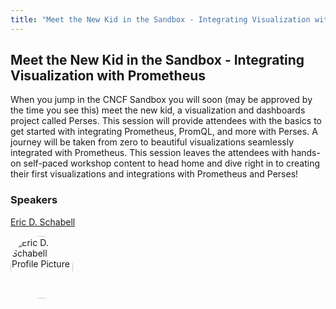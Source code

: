 ```yaml
---
title: "Meet the New Kid in the Sandbox - Integrating Visualization with Prometheus"
---
```


## Meet the New Kid in the Sandbox - Integrating Visualization with Prometheus

When you jump in the CNCF Sandbox you will soon (may be approved by the time you see this) meet the new kid, a visualization and dashboards project called Perses. This session will provide attendees with the basics to get started with integrating Prometheus, PromQL, and more with Perses. A journey will be taken from zero to beautiful visualizations seamlessly integrated with Prometheus. This session leaves the attendees with hands-on self-paced workshop content to head home and dive right in to creating their first visualizations and integrations with Prometheus and Perses! 

### Speakers
[Eric D. Schabell](../../speakers/eric-d-schabell)

<img src="https://sessionize.com/image/fe2d-400o400o1-s499dQXzgdzwUjF2pcpVM1.png" style="width: 100px; border-radius: 50%" alt="Eric D. Schabell Profile Picture"/>

